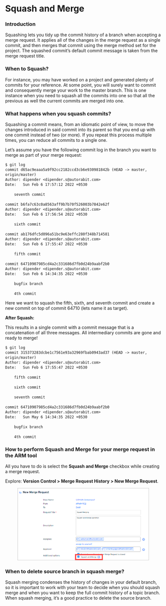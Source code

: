 # Squash and Merge

### Introduction <a href="#introduction" id="introduction"></a>

Squashing lets you tidy up the commit history of a branch when accepting a merge request. It applies all of the changes in the merge request as a single commit, and then merges that commit using the merge method set for the project. The squashed commit’s default commit message is taken from the merge request title.

### When to Squash? <a href="#when-to-squash" id="when-to-squash"></a>

For instance, you may have worked on a project and generated plenty of commits for your reference. At some point, you will surely want to commit and consequently merge your work to the master branch. This is one instance when you need to squash all the commits into one so that all the previous as well the current commits are merged into one.

### What happens when you squash commits? <a href="#what-happens-when-you-squash-commits" id="what-happens-when-you-squash-commits"></a>

Squashing a commit means, from an idiomatic point of view, to move the changes introduced in said commit into its parent so that you end up with one commit instead of two (or more). If you repeat this process multiple times, you can reduce all commits to a single one.

Let’s assume you have the following commit log in the branch you want to merge as part of your merge request:

```
$ git log
commit d65ac9eaaa5a9f92cc2182ccd3cb6e930981842b (HEAD -> master, origin/master)
Author: dipender <dipender.s@autorabit.com>
Date:   Sun Feb 6 17:57:12 2022 +0530

    seventh commit

commit b6fa7c63c0a8563aff9b7b70f526003b7842e62f
Author: dipender <dipender.s@autorabit.com>
Date:   Sun Feb 6 17:56:54 2022 +0530

    sixth commit

commit ab176dfc5d096a51bc9e63effc280f348b714581
Author: dipender <dipender.s@autorabit.com>
Date:   Sun Feb 6 17:55:47 2022 +0530

    fifth commit

commit 64710907985cd4a2c331686d7fb0d24b9aabf2b0
Author: dipender <dipender.s@autorabit.com>
Date:   Sun Feb 6 14:34:35 2022 +0530

    bugfix branch

    4th commit
```

Here we want to squash the fifth, sixth, and seventh commit and create a new commit on top of commit 64710 (lets name it as target).

**After Squash:**

This results in a single commit with a commit message that is a concatenation of all three messages. All intermediary commits are gone and ready to merge!

```
$ git log
commit 315373283dcbe1c7561e93a32969fbab0943ad37 (HEAD -> master, origin/master)
Author: dipender <dipender.s@autorabit.com>
Date:   Sun Feb 6 17:55:47 2022 +0530

    fifth commit

    sixth commit

    seventh commit

commit 64710907985cd4a2c331686d7fb0d24b9aabf2b0
Author: dipender <dipender.s@autorabit.com>
Date:   Sun May 6 14:34:35 2022 +0530

    bugfix branch

    4th commit
```

### How to perform Squash and Merge for your merge request in the ARM tool <a href="#how-to-perform-squash-and-merge-for-your-merge-request-in-the-arm-tool" id="how-to-perform-squash-and-merge-for-your-merge-request-in-the-arm-tool"></a>

All you have to do is select the **Squash and Merge** checkbox while creating a merge request.

Explore: **Version Control > Merge Request History > New Merge Request**.

<figure><img src="../../../../../.gitbook/assets/image (79) (1) (1).png" alt="" width="563"><figcaption></figcaption></figure>

### When to delete source branch in squash merge? <a href="#when-to-delete-source-branch-in-squash-merge" id="when-to-delete-source-branch-in-squash-merge"></a>

Squash merging condenses the history of changes in your default branch, so it is important to work with your team to decide when you should squash merge and when you want to keep the full commit history of a topic branch. When squash merging, it’s a good practice to delete the source branch.
